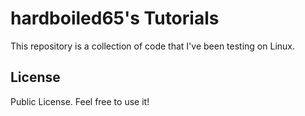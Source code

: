 # hardboiled65's Tutorials

This repository is a collection of code that I've been testing on Linux.

## License

Public License. Feel free to use it!


